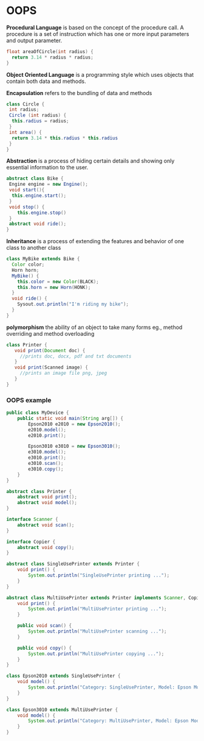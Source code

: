 # OOPS

__Procedural Language__ is based on the concept of the procedure call. A procedure is a set of instruction which has one or more input parameters and output parameter.
```C
float areaOfCircle(int radius) {
  return 3.14 * radius * radius;
}
```
__Object Oriented Language__ is a programming style which uses objects that contain both data and methods.

__Encapsulation__ refers to the bundling of data and methods
```java
class Circle {
 int radius;
 Circle (int radius) {
  this.radius = radius;
 }
 int area() {
  return 3.14 * this.radius * this.radius 
 }
}
```
__Abstraction__ is a process of hiding certain details and showing only essential information to the user.
```java
abstract class Bike {
 Engine engine = new Engine();
 void start(){
  this.engine.start();
 }
 void stop() {
    this.engine.stop()
 }
 abstract void ride();
}
```
__Inheritance__ is a process of extending the features and behavior of one class to another class
```java
class MyBike extends Bike {
  Color color;
  Horn horn;
  MyBike() {
    this.color = new Color(BLACK);
    this.horn = new Horn(HONK);
  }
  void ride() {
    Sysout.out.println("I'm riding my bike");
  }
}
```
__polymorphism__ the ability of an object to take many forms eg., method overriding and method overloading
```java
class Printer {
   void print(Document doc) {
     //prints doc, docx, pdf and txt documents
   }
   void print(Scanned image) {
     //prints an image file png, jpeg
   }
}
```
### OOPS example
```java
public class MyDevice {
	public static void main(String arg[]) {
		Epson2010 e2010 = new Epson2010();
		e2010.model();
		e2010.print();

		Epson3010 e3010 = new Epson3010();
		e3010.model();
		e3010.print();
		e3010.scan();
		e3010.copy();
	}
}

abstract class Printer {
	abstract void print();
	abstract void model();
}

interface Scanner {
	abstract void scan();
}

interface Copier {
	abstract void copy();
}

abstract class SingleUsePrinter extends Printer {
	void print() {
		System.out.println("SingleUsePrinter printing ...");
	}
}

abstract class MultiUsePrinter extends Printer implements Scanner, Copier {
	void print() {
		System.out.println("MultiUsePrinter printing ...");
	}

	public void scan() {
		System.out.println("MultiUsePrinter scanning ...");
	}

	public void copy() {
		System.out.println("MultiUsePrinter copying ...");
	}
}

class Epson2010 extends SingleUsePrinter {
	void model() {
		System.out.println("Category: SingleUsePrinter, Model: Epson Model 2010");
	}
}

class Epson3010 extends MultiUsePrinter {
	void model() {
		System.out.println("Category: MultiUsePrinter, Model: Epson Model 3010");
	}
}

```
